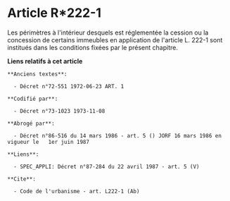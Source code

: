 # Article R*222-1

Les périmètres à l'intérieur desquels est réglementée la cession ou la concession de certains immeubles en application de
l'article L. 222-1 sont institués dans les conditions fixées par le présent chapitre.

**Liens relatifs à cet article**

	**Anciens textes**:

	  - Décret n°72-551 1972-06-23 ART. 1

	**Codifié par**:

	  - Décret n°73-1023 1973-11-08

	**Abrogé par**:

	  - Décret n°86-516 du 14 mars 1986 - art. 5 () JORF 16 mars 1986 en vigueur le   1er juin 1987

	**Liens**:

	  - SPEC_APPLI: Décret n°87-284 du 22 avril 1987 - art. 5 (V)

	**Cite**:

	  - Code de l'urbanisme - art. L222-1 (Ab)
